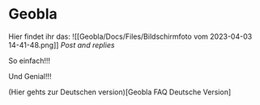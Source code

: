 # Geobla

Hier findet ihr das:
![[Geobla/Docs/Files/Bildschirmfoto vom 2023-04-03 14-41-48.png]]
*Post and replies*

So einfach!!!

Und Genial!!!

(Hier gehts zur Deutschen version)[Geobla FAQ Deutsche Version]

